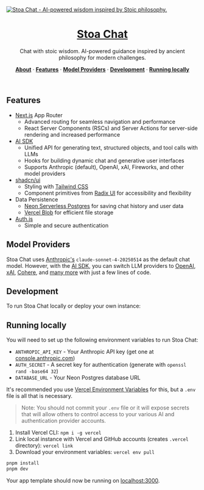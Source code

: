 <a href="https://www.stoa.chat/">
  <img alt="Stoa Chat - AI-powered wisdom inspired by Stoic philosophy." src="app/(chat)/opengraph-image.png">
  <h1 align="center">Stoa Chat</h1>
</a>

<p align="center">
    Chat with stoic wisdom. AI-powered guidance inspired by ancient philosophy for modern challenges.
</p>

<p align="center">
  <a href="#features"><strong>About</strong></a> ·
  <a href="#features"><strong>Features</strong></a> ·
  <a href="#model-providers"><strong>Model Providers</strong></a> ·
  <a href="#development"><strong>Development</strong></a> ·
  <a href="#running-locally"><strong>Running locally</strong></a>
</p>
<br/>

## Features

- [Next.js](https://nextjs.org) App Router
  - Advanced routing for seamless navigation and performance
  - React Server Components (RSCs) and Server Actions for server-side rendering and increased performance
- [AI SDK](https://sdk.vercel.ai/docs)
  - Unified API for generating text, structured objects, and tool calls with LLMs
  - Hooks for building dynamic chat and generative user interfaces
  - Supports Anthropic (default), OpenAI, xAI, Fireworks, and other model providers
- [shadcn/ui](https://ui.shadcn.com)
  - Styling with [Tailwind CSS](https://tailwindcss.com)
  - Component primitives from [Radix UI](https://radix-ui.com) for accessibility and flexibility
- Data Persistence
  - [Neon Serverless Postgres](https://vercel.com/marketplace/neon) for saving chat history and user data
  - [Vercel Blob](https://vercel.com/storage/blob) for efficient file storage
- [Auth.js](https://authjs.dev)
  - Simple and secure authentication

## Model Providers

Stoa Chat uses [Anthropic's](https://anthropic.com) `claude-sonnet-4-20250514` as the default chat model. However, with the [AI SDK](https://sdk.vercel.ai/docs), you can switch LLM providers to [OpenAI](https://openai.com), [xAI](https://x.ai), [Cohere](https://cohere.com/), and [many more](https://sdk.vercel.ai/providers/ai-sdk-providers) with just a few lines of code.

## Development

To run Stoa Chat locally or deploy your own instance:

## Running locally

You will need to set up the following environment variables to run Stoa Chat:

- `ANTHROPIC_API_KEY` - Your Anthropic API key (get one at [console.anthropic.com](https://console.anthropic.com))
- `AUTH_SECRET` - A secret key for authentication (generate with `openssl rand -base64 32`)
- `DATABASE_URL` - Your Neon Postgres database URL

It's recommended you use [Vercel Environment Variables](https://vercel.com/docs/projects/environment-variables) for this, but a `.env` file is all that is necessary.

> Note: You should not commit your `.env` file or it will expose secrets that will allow others to control access to your various AI and authentication provider accounts.

1. Install Vercel CLI: `npm i -g vercel`
2. Link local instance with Vercel and GitHub accounts (creates `.vercel` directory): `vercel link`
3. Download your environment variables: `vercel env pull`

```bash
pnpm install
pnpm dev
```

Your app template should now be running on [localhost:3000](http://localhost:3000).
